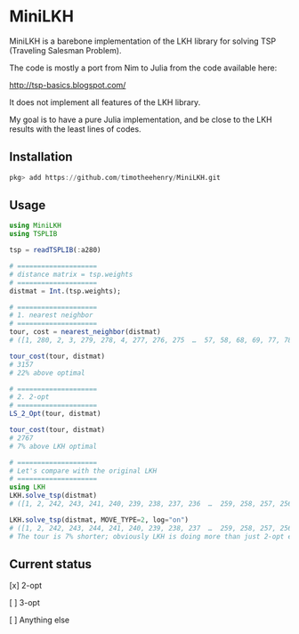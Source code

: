 # MiniLKH

MiniLKH is a barebone implementation of the LKH library for solving TSP (Traveling Salesman Problem).

The code is mostly a port from Nim to Julia from the code available here:

http://tsp-basics.blogspot.com/

It does not implement all features of the LKH library.

My goal is to have a pure Julia implementation, and be close to the LKH results with the least lines of codes.


## Installation

```jl
pkg> add https://github.com/timotheehenry/MiniLKH.git
```

## Usage

```jl
using MiniLKH
using TSPLIB

tsp = readTSPLIB(:a280)

# ====================
# distance matrix = tsp.weights
# ====================
distmat = Int.(tsp.weights);

# ====================
# 1. nearest neighbor
# ====================
tour, cost = nearest_neighbor(distmat)
# ([1, 280, 2, 3, 279, 278, 4, 277, 276, 275  …  57, 58, 68, 69, 77, 78, 186, 204, 205, 206], 3157)

tour_cost(tour, distmat)
# 3157
# 22% above optimal

# ====================
# 2. 2-opt
# ====================
LS_2_Opt(tour, distmat)

tour_cost(tour, distmat)
# 2767
# 7% above LKH optimal

# ====================
# Let's compare with the original LKH
# ====================
using LKH
LKH.solve_tsp(distmat)
# ([1, 2, 242, 243, 241, 240, 239, 238, 237, 236  …  259, 258, 257, 256, 249, 248, 278, 279, 3, 280], 2579)

LKH.solve_tsp(distmat, MOVE_TYPE=2, log="on")
# ([1, 2, 242, 243, 244, 241, 240, 239, 238, 237  …  259, 258, 257, 256, 249, 248, 278, 279, 3, 280], 2579)
# The tour is 7% shorter; obviously LKH is doing more than just 2-opt even if we specify MOVE_TYPE = 2

```



## Current status

[x] 2-opt

[ ] 3-opt

[ ] Anything else


